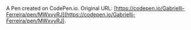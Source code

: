 # 

A Pen created on CodePen.io. Original URL: [https://codepen.io/Gabrielli-Ferreira/pen/MWxvyRJ](https://codepen.io/Gabrielli-Ferreira/pen/MWxvyRJ).

